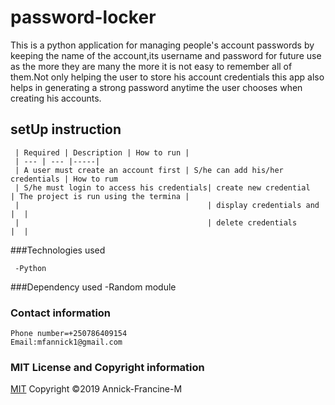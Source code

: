 # password-locker
  This is a python application for managing people's account passwords by keeping the name of the account,its username and password for future use as the more they are many the more it is not easy to remember all of them.Not only helping the user to store his account credentials this app also helps in generating a strong password anytime the user chooses when creating his accounts.

  ## setUp instruction
     | Required | Description | How to run |
     | --- | --- |-----|
     | A user must create an account first | S/he can add his/her credentials | How to rum
     | S/he must login to access his credentials| create new credential            | The project is run using the termina |
     |                                          | display credentials and                          |  |
     |                                          | delete credentials                               |  |

  ###Technologies used

     -Python

  ###Dependency used
       -Random module

  ### Contact information
    
    Phone number=+250786409154
    Email:mfannick1@gmail.com

  ### MIT License and Copyright information
   
  [MIT](https://choosealicense.com/licenses/mit/)
  Copyright &copy;2019 Annick-Francine-M